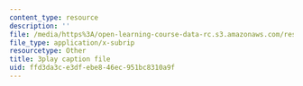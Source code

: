 ```yaml
---
content_type: resource
description: ''
file: /media/https%3A/open-learning-course-data-rc.s3.amazonaws.com/res-6-007-signals-and-systems-spring-2011/ffd3da3ce3dfebe846ec951bc8310a9f_8g4UudyOetE.srt
file_type: application/x-subrip
resourcetype: Other
title: 3play caption file
uid: ffd3da3c-e3df-ebe8-46ec-951bc8310a9f
---
```

